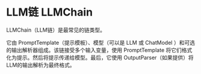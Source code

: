 
# LLM链 LLMChain 

LLMChain（LLM链）是最常见的链类型。

它由 PromptTemplate（提示模板）、模型（可以是 LLM 或 ChatModel ）和可选的输出解析器组成。该链接受多个输入变量，使用 PromptTemplate 将它们格式化为提示。然后将提示传递给模型。最后，它使用 OutputParser（如果提供）将LLM的输出解析为最终格式。